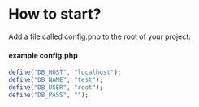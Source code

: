 # How to start?
Add a file called config.php to the root of your project.

#### example config.php
```php
define("DB_HOST", "localhost");
define("DB_NAME", "test");
define("DB_USER", "root");
define("DB_PASS", "");
```